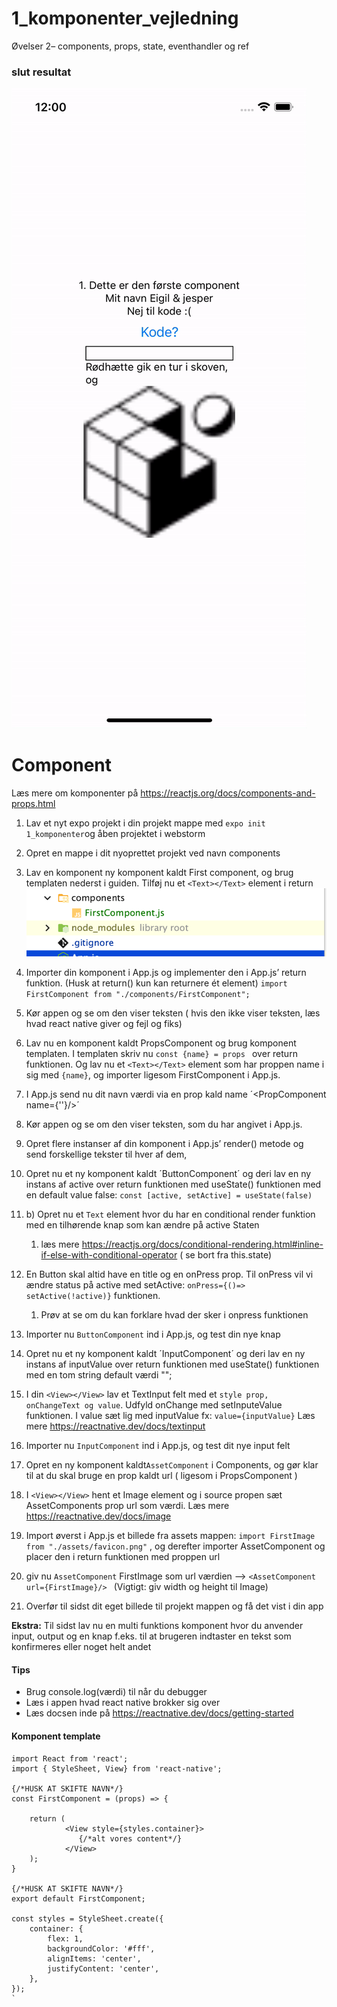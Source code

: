 # 1_komponenter_vejledning
Øvelser 2– components, props, state, eventhandler og ref

### slut resultat
![Screenshot](gif.gif)

# Component
Læs mere om komponenter på https://reactjs.org/docs/components-and-props.html

1. Lav et nyt expo projekt i din projekt mappe med `expo init 1_komponenter`og åben projektet i webstorm


2. Opret en mappe i dit nyoprettet projekt ved navn components 


3.	Lav en komponent ny komponent kaldt First component, og brug templaten nederst i guiden. Tilføj nu et `<Text></Text>` element i return  
    ![Screenshot](s1.png)


4.	Importer din komponent i App.js og implementer den i App.js’ return funktion. (Husk at return() kun kan returnere ét element)
    `import FirstComponent from "./components/FirstComponent";`
      

5.	Kør appen og se om den viser teksten ( hvis den ikke viser teksten, læs hvad react native giver og fejl og fiks)

      
6.	Lav nu en komponent kaldt PropsComponent og brug komponent templaten. I templaten skriv nu `const {name} = props ` over return funktionen. Og lav nu et `<Text></Text>` element som har proppen name i sig med `{name}`, og importer ligesom FirstComponent i App.js.


7.	I App.js send nu dit navn værdi via en prop kald name ´<PropComponent name={''}/>´


8.	Kør appen og se om den viser teksten, som du har angivet i App.js.


9.	Opret flere instanser af din komponent i App.js’ render() metode og send forskellige tekster til hver af dem,
      

10.	Opret nu et ny komponent kaldt ´ButtonComponent´ og deri lav en ny instans af active over return funktionen med useState() funktionen med en default value false:  `const [active, setActive] = useState(false)`


10. b) 	Opret nu et `Text` element hvor du har en conditional render funktion med en tilhørende knap som kan ændre på active Staten
    1. læs mere https://reactjs.org/docs/conditional-rendering.html#inline-if-else-with-conditional-operator ( se bort fra this.state)

    
11.	En Button skal altid have en title og en onPress prop. Til onPress vil vi ændre status på active med setActive: `onPress={()=> setActive(!active)}`  funktionen.
    1. Prøv at se om du kan forklare hvad der sker i onpress funktionen 

12.	Importer nu `ButtonComponent` ind i App.js, og test din nye knap


13.	Opret nu et ny komponent kaldt ´InputComponent´ og deri lav en ny instans af inputValue over return funktionen med useState() funktionen med en tom string default værdi "";


14.	I din `<View></View>` lav et TextInput felt med et `style prop, onChangeText og value`. Udfyld onChange med setInputeValue funktionen. I value sæt lig med inputValue fx: `value={inputValue}`
    Læs mere https://reactnative.dev/docs/textinput 
       

15. Importer nu `InputComponent` ind i App.js, og test dit nye input felt


16. Opret en ny komponent kaldt`AssetComponent` i Components, og gør klar til at du skal bruge en prop kaldt url ( ligesom i PropsComponent )


17. I `<View></View>` hent et Image element og i source propen sæt AssetComponents prop url som værdi. Læs mere https://reactnative.dev/docs/image


16. Import øverst i App.js et billede fra assets mappen: `import FirstImage from "./assets/favicon.png"` , og derefter importer AssetComponent og placer den i return funktionen med proppen url

17. giv nu `AssetComponent` FirstImage som url værdien --> `<AssetComponent url={FirstImage}/> `
    (Vigtigt: giv width og height til Image)
    
18. Overfør til sidst dit eget billede til projekt mappen og få det vist i din app


**Ekstra:** Til sidst lav nu en multi funktions komponent hvor du anvender input, output og en knap f.eks. til at brugeren indtaster en tekst som konfirmeres eller noget helt andet
 

       
#### Tips
- Brug console.log(værdi) til når du debugger
- Læs i appen hvad react native brokker sig over 
- Læs docsen inde på https://reactnative.dev/docs/getting-started 

#### Komponent template

```
import React from 'react';
import { StyleSheet, View} from 'react-native';

{/*HUSK AT SKIFTE NAVN*/}
const FirstComponent = (props) => {

    return (
            <View style={styles.container}>
               {/*alt vores content*/}
            </View>
    );
}

{/*HUSK AT SKIFTE NAVN*/}
export default FirstComponent;

const styles = StyleSheet.create({
    container: {
        flex: 1,
        backgroundColor: '#fff',
        alignItems: 'center',
        justifyContent: 'center',
    },
});
`


